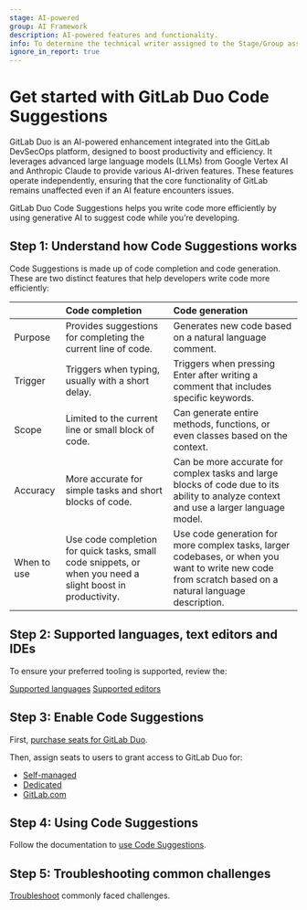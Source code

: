 ```yaml
---
stage: AI-powered
group: AI Framework
description: AI-powered features and functionality.
info: To determine the technical writer assigned to the Stage/Group associated with this page, see https://handbook.gitlab.com/handbook/product/ux/technical-writing/#assignments
ignore_in_report: true
---
```


# Get started with GitLab Duo Code Suggestions

GitLab Duo is an AI-powered enhancement integrated into the GitLab DevSecOps platform, designed to boost productivity and efficiency. It leverages advanced large language models (LLMs) from Google Vertex AI and Anthropic Claude to provide various AI-driven features. These features operate independently, ensuring that the core functionality of GitLab remains unaffected even if an AI feature encounters issues.

GitLab Duo Code Suggestions helps you write code more efficiently by using generative AI to suggest code while you’re developing.

## Step 1: Understand how Code Suggestions works

Code Suggestions is made up of code completion and code generation. These are two distinct features that help developers write code more efficiently:

|  | Code completion | Code generation |
| :---- | :---- | :---- |
| Purpose | Provides suggestions for completing the current line of code.  | Generates new code based on a natural language comment. |
| Trigger | Triggers when typing, usually with a short delay.  | Triggers when pressing Enter after writing a comment that includes specific keywords. |
| Scope | Limited to the current line or small block of code.  | Can generate entire methods, functions, or even classes based on the context. |
| Accuracy | More accurate for simple tasks and short blocks of code.  | Can be more accurate for complex tasks and large blocks of code due to its ability to analyze context and use a larger language model. |
| When to use | Use code completion for quick tasks, small code snippets, or when you need a slight boost in productivity. | Use code generation for more complex tasks, larger codebases, or when you want to write new code from scratch based on a natural language description. |

## Step 2: Supported languages, text editors and IDEs

To ensure your preferred tooling is supported, review the:

[Supported languages](../project/repository/code_suggestions/supported_extensions.md#supported-languages)
[Supported editors](../project/repository/code_suggestions/supported_extensions.md#supported-editor-extensions)

## Step 3: Enable Code Suggestions

First, [purchase seats for GitLab Duo](../../subscriptions/subscription-add-ons.md#purchase-gitlab-duo).

Then, assign seats to users to grant access to GitLab Duo for:

- [Self-managed](../../subscriptions/subscription-add-ons.md#for-self-managed)
- [Dedicated](../../subscriptions/subscription-add-ons.md#for-self-managed)
- [GitLab.com](../../subscriptions/subscription-add-ons.md#for-gitlabcom-1)

## Step 4: Using Code Suggestions

Follow the documentation to [use Code Suggestions](../project/repository/code_suggestions/index.md#use-code-suggestions).

## Step 5: Troubleshooting common challenges

[Troubleshoot](../project/repository/code_suggestions/troubleshooting.md) commonly faced challenges.
